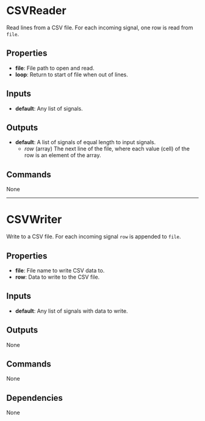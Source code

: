 CSVReader
=========
Read lines from a CSV file. For each incoming signal, one row is read from `file`.

Properties
----------
- **file**: File path to open and read.
- **loop**: Return to start of file when out of lines.

Inputs
------
- **default**: Any list of signals.

Outputs
-------
- **default**: A list of signals of equal length to input signals.
  - *row* (array) The next line of the file, where each value (cell) of the row is an element of the array.

Commands
--------
None

***

CSVWriter
=========
Write to a CSV file. For each incoming signal `row` is appended to `file`.

Properties
----------
- **file**: File name to write CSV data to.
- **row**: Data to write to the CSV file.

Inputs
------
- **default**: Any list of signals with data to write.

Outputs
-------
None

Commands
--------
None

Dependencies
------------
None

